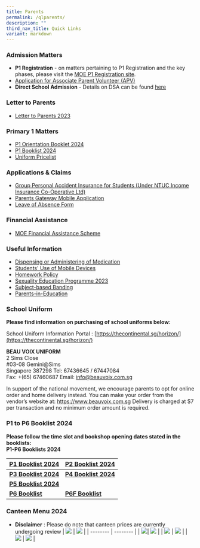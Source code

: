 ```yaml
---
title: Parents
permalink: /qlparents/
description: ""
third_nav_title: Quick Links
variant: markdown
---
```

### Admission Matters
* **P1 Registration** - on matters pertaining to P1 Registration and the key phases, please visit the [MOE P1 Registration site](https://www.moe.gov.sg/primary/p1-registration). 
* [Application for Associate Parent Volunteer (APV)](https://form.gov.sg/61e6499a860fdd0014a8ee99)
* **Direct School Admission** - Details on DSA can be found [here](https://www.moe.gov.sg/secondary/dsa)

### Letter to Parents
* [Letter to Parents 2023](https://www.horizonpri.moe.edu.sg/our-partners/parents/letter-to-parents/)

### Primary 1 Matters
* [P1 Orientation Booklet 2024](/files/P1_Orientation_Booklet_2024__School_Website_.pdf)
* [P1 Booklist 2024](/files/Horizon_Booklist_2024_Primary_1.pdf)
* [Uniform Pricelist](/files/Uniform_Pricelist.pdf)
### Applications &amp; Claims
* [Group Personal Accident Insurance for Students (Under NTUC Income Insurance Co-Operative Ltd)](/files/Application%20Forms/Insurance%20Product%20Fact%20Sheet%20Year%202023.pdf)
* [Parents Gateway Mobile Application](https://pg.moe.edu.sg/)
* [Leave of Absence Form](https://form.gov.sg/60ff8bf95f725c0011dd6188)

### Financial Assistance
* [MOE Financial Assistance Scheme](https://www.moe.gov.sg/financial-matters/financial-assistance)

###  Useful Information
* [Dispensing or Administering of Medication](https://www.horizonpri.moe.edu.sg/our-partners/parents/administrative-matters/dispensing-or-administering-of-medication/)
* [Students' Use of Mobile Devices](https://www.horizonpri.moe.edu.sg/studentsuseofmobiledevices/)
* [Homework Policy](https://www.horizonpri.moe.edu.sg/homeworkpolicy/)
* [Sexuality Education Programme 2023](/files/Sexuality%20Education/2023%20Info%20on%20SEd_HRPS.pdf)
* [Subject-based Banding](https://www.moe.gov.sg/primary/curriculum/subject-based-banding)
* [Parents-in-Education](https://www.schoolbag.edu.sg/)

### School Uniform
**Please find information on purchasing of school uniforms below:**

School Uniform Information Portal : [https://thecontinental.sg/horizon/](https://thecontinental.sg/horizon/)

**BEAU VOIX UNIFORM** <br>
2 Sims Close <br>
#03-08 Gemini@Sims<br>
Singapore 387298 
Tel: 67436645 / 67447084<br>
Fax: +(65) 67460687
Email: info@beauvoix.com.sg
 
In support of the national movement, we encourage parents to opt for online order and home delivery instead. You can make your order from the vendor’s website at: https://www.beauvoix.com.sg Delivery is charged at $7 per transaction and no minimum order amount is required.

### P1 to P6 Booklist 2024
**Please follow the time slot and bookshop opening dates stated in the booklists:**<br>
**P1-P6 Booklists 2024**<br>

|[P1 Booklist 2024](/files/Horizon_Booklist_2024_Primary_1.pdf) | [P2 Booklist 2024](/files/Horizon_Booklist_2024_Primary_2.pdf) |
| -------- | -------- |
| **[P3 Booklist 2024](/files/Horizon_Booklist_2024_Primary_3.pdf)**| **[P4 Booklist 2024](/files/Horizon_Booklist_2024_Primary_4.pdf)**|
| **[P5 Booklist 2024](/files/Horizon_Booklist_2024_Primary_5.pdf)** |  |
| **[P6 Booklist](/files/Horizon_Booklist_2024_Primary_6.pdf)** | **[P6F Booklist](/files/Horizon_Booklist_2024_Primary_6F.pdf)** |

### Canteen Menu 2024
* **Disclaimer** : Please do note that canteen prices are currently undergoing review 
|  [ ![](/images/stall1.jpg)](https://staging.d21co4ykjghpsi.amplifyapp.com/images/menu1.jpg) | [ ![](/images/stall2.jpg)](https://staging.d21co4ykjghpsi.amplifyapp.com/images/menu2.jpg) |
| -------- | -------- |
| [ ![](/images/stall3.jpg)](https://staging.d21co4ykjghpsi.amplifyapp.com/images/menu3.jpg)| [ ![](/images/stall4.jpg)](https://staging.d21co4ykjghpsi.amplifyapp.com/images/menu4.jpg) |
| [ ![](/images/stall5.jpg)](https://staging.d21co4ykjghpsi.amplifyapp.com/images/menu5.jpg)  | [ ![](/images/stall6.jpg)](https://staging.d21co4ykjghpsi.amplifyapp.com/images/menu6.jpg) |
| [ ![](/images/stall7.jpg)](https://staging.d21co4ykjghpsi.amplifyapp.com/images/menu7.jpg) | [ ![](/images/stall8.jpg)](https://staging.d21co4ykjghpsi.amplifyapp.com/images/menu8.jpg) |